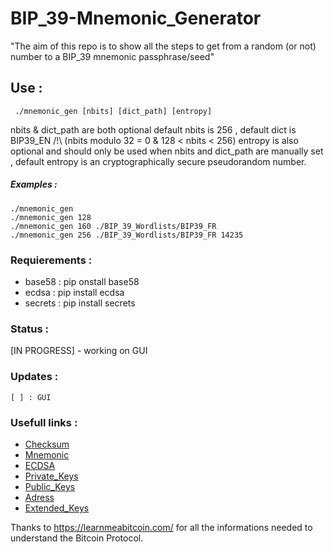 # BIP_39-Mnemonic_Generator

"The aim of this repo is to show all the steps to get from a random (or not) number to a BIP_39 mnemonic passphrase/seed"

##  Use :

```
 ./mnemonic_gen [nbits] [dict_path] [entropy]
```
 nbits & dict_path are both optional default nbits is 256 , default dict is BIP39_EN            /!\ (nbits modulo 32 = 0 & 128 < nbits < 256)
 entropy is also optional and should only be used when nbits and dict_path are manually set , default entropy is an cryptographically secure pseudorandom number.
 ##### Examples :
 `````
 ./mnemonic_gen 
 ./mnemonic_gen 128
 ./mnemonic_gen 160 ./BIP_39_Wordlists/BIP39_FR
 ./mnemonic_gen 256 ./BIP_39_Wordlists/BIP39_FR 14235
 `````


### Requierements :

- base58  : pip onstall base58
- ecdsa   : pip install ecdsa
- secrets : pip install secrets


### Status :
[IN PROGRESS] - working on GUI

### Updates :

````
[ ] : GUI 
````

### Usefull links :

- [Checksum](https://learnmeabitcoin.com/technical/checksum)
- [Mnemonic](https://learnmeabitcoin.com/technical/mnemonic)
- [ECDSA](https://learnmeabitcoin.com/technical/ecdsa)
- [Private_Keys](https://learnmeabitcoin.com/technical/private-key)
- [Public_Keys](https://learnmeabitcoin.com/technical/public-key)
- [Adress](https://learnmeabitcoin.com/technical/address)
- [Extended_Keys](https://learnmeabitcoin.com/technical/extended-keys)

Thanks to https://learnmeabitcoin.com/ for all the informations needed to understand the Bitcoin Protocol.
